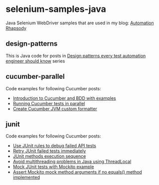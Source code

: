 # selenium-samples-java #

Java Selenium WebDriver samples that are used in my blog: <a href="http://automationrhapsody.com/">Automation Rhapsody</a>

## design-patterns ##

This is Java code for posts in <a href="http://automationrhapsody.com/design-patterns-every-test-automation-engineer-should-know/">Design patterns every test automation engineer should know</a> series

## cucumber-parallel ##

Code examples for following Cucumber posts:
 * <a href="http://automationrhapsody.com/introduction-to-cucumber-and-bdd-with-examples/">Introduction to Cucumber and BDD with examples</a>
 * <a href="http://automationrhapsody.com/running-cucumber-tests-in-parallel/">Running Cucumber tests in parallel</a>
 * <a href="http://automationrhapsody.com/create-cucumber-jvm-custom-formatter/">Create Cucumber JVM custom formatter</a>
 
## junit ##

Code examples for following Cucumber posts:
 * <a href="http://automationrhapsody.com/use-junit-rules-debug-failed-api-tests/">Use JUnit rules to debug failed API tests</a>
 * <a href="http://automationrhapsody.com/retry-junit-failed-tests-immediatelly/">Retry JUnit failed tests immediately</a>
 * <a href="http://automationrhapsody.com/junit-methods-execution-sequence/">JUnit methods execution sequence</a>
 * <a href="http://automationrhapsody.com/avoid-multithreading-problems-java-using-threadlocal/">Avoid multithreading problems in Java using ThreadLocal</a>
 * <a href="http://automationrhapsody.com/mock-junit-tests-mockito-example/">Mock JUnit tests with Mockito example</a>
 * <a href="http://automationrhapsody.com/assert-mockito-mock-method-arguments-no-equals-method-implemented/">Assert Mockito mock method arguments if no equals() method implemented</a>